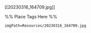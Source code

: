 <span class='gallery-span-info'> [[20230316_164709.jpg]] </span>

%% Place Tags Here %%
```gallery-info
imgPath=Resources/20230316_164709.jpg
```
